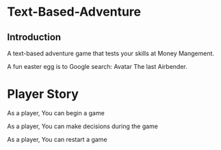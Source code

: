 # Text-Based-Adventure

## Introduction

A text-based adventure game that tests your skills at Money Mangement.

A fun  easter egg is to Google search: Avatar The last Airbender.



# Player Story

 As a player, You can begin a game

 As a player, You can make decisions during the game

 As a player, You can restart a game



